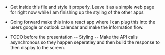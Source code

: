 - Get inside this file and style it properly. Leave it as a simple web page for right now while I am finishing up the styling of the other apps
- Going forward make this into a react app where I can plug this into the users google or outlook calendar and make the information flow.

- TODO before the presentation
-- Styling
-- Make the API calls asynchronous so they happen seperatley and then build the response to then display to the screen.
